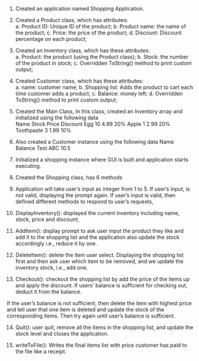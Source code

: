 1.	Created an application named Shopping Application. 

2.	Created a Product class, which has attributes:  
a.	Product ID: Unique ID of the product;
b.	Product name: the name of the product; 
c.	Price: the price of the product; 
d.	Discount: Discount percentage on each product;

3.	Created an Inventory class, which has these attributes:  
a.	Product:  the product (using the Product class); 
b.	Stock: the number of the product in stock; 
c.	Overridden ToString() method to print custom output;

4.	Created Customer class, which has these attributes:  
a.	name: customer name; 
b.	Shopping list: Adds the product to cart each time customer adds a product;
c.	Balance: money left; 
d.	Overridden ToString() method to print custom output;

5.	Created the Main Class, In this class, created an Inventory array and initialized using the following data   
Name 	Stock 	Price 	Discount 
Egg 	10 	4.99		20% 
Apple 	1	2.99		20% 
Toothpaste 3	1.99		10% 

6.	Also created a Customer instance using the following data 
Name 	Balance 
Test ABC 	10.5 


7.	Initialized a shopping instance where GUI is built and application starts executing. 

8.	Created the Shopping class, has 6 methods

9.	Application will take user’s input as integer from 1 to 5. If user’s input, is not valid, displaying the prompt again. If user’s input is valid, then defined different methods to respond to user’s requests, 

10.	DisplayInventory():  displayed the current inventory including name, stock, price and discount; 

11.	AddItem(): display prompt to ask user input the product they like and add it to the shopping list and the application also update the stock accordingly i.e., reduce it by one.  

12.	DeleteItem(): delete the item user select. Displaying the shopping list first and then ask user which item to be removed, and we update the inventory stock, i.e., add one.  

13.	Checkout(): checkout the shopping list by add the price of the items up and apply the discount. If users’ balance is sufficient for checking out, deduct it from the balance.

If the user’s balance is not sufficient, then delete the item with highest price  and tell user that one item is deleted and update the stock of the corresponding items. Then try again until user’s balance is sufficient.  

14.	Quit(): user quit, remove all the items in the shopping list, and update the stock level and closes the application.

15.	writeToFile(): Writes the final items list with price customer has paid to the file like a receipt.
